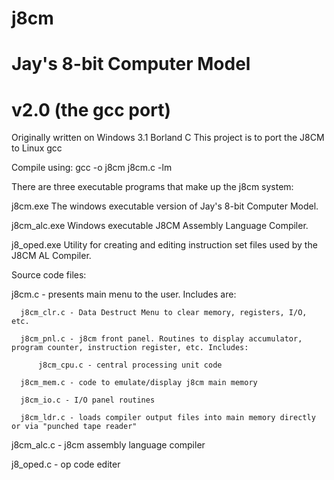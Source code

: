 # j8cm
# Jay's 8-bit Computer Model
# v2.0 (the gcc port)
Originally written on Windows 3.1 Borland C
This project is to port the J8CM to Linux gcc

Compile using:  gcc -o j8cm j8cm.c -lm

There are three executable programs that make up the j8cm system:

j8cm.exe
  The windows executable version of Jay's 8-bit Computer Model.

j8cm_alc.exe
  Windows executable J8CM Assembly Language Compiler.

j8_oped.exe
  Utility for creating and editing instruction set files used by the
  J8CM AL Compiler.

Source code files:

  j8cm.c - presents main menu to the user. Includes are:
  
      j8cm_clr.c - Data Destruct Menu to clear memory, registers, I/O, etc.
      
      j8cm_pnl.c - j8cm front panel. Routines to display accumulator, program counter, instruction register, etc. Includes:
      
          j8cm_cpu.c - central processing unit code
          
      j8cm_mem.c - code to emulate/display j8cm main memory
      
      j8cm_io.c - I/O panel routines
      
      j8cm_ldr.c - loads compiler output files into main memory directly or via "punched tape reader"
    
  j8cm_alc.c - j8cm assembly language compiler
   
  j8_oped.c - op code editer
